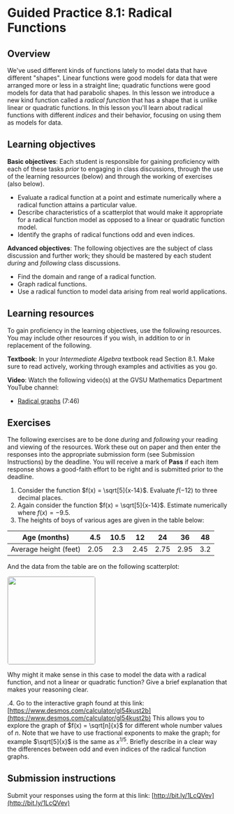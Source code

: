 # Guided Practice 8.1: Radical Functions

## Overview

We've used different kinds of functions lately to model data that have different "shapes". Linear functions were good models for data that were arranged more or less in a straight line; quadratic functions were good models for data that had parabolic shapes. In this lesson we introduce a new kind function called a _radical function_ that has a shape that is unlike linear or quadratic functions. In this lesson you'll learn about radical functions with different _indices_ and their behavior, focusing on using them as models for data. 

## Learning objectives

__Basic objectives__: Each student is responsible for gaining proficiency with each of these tasks _prior_ to engaging in class discussions, through the use of the learning resources (below) and through the working of exercises (also below). 

+ Evaluate a radical function at a point and estimate numerically where a radical function attains a particular value. 
+ Describe characteristics of a scatterplot that would make it appropriate for a radical function model as opposed to a linear or quadratic function model. 
+ Identify the graphs of radical functions odd and even indices. 

__Advanced objectives__: The following objectives are the subject of class discussion and further work; they should be mastered by each student _during_ and _following_ class discussions. 

+ Find the domain and range of a radical function. 
+ Graph radical functions. 
+ Use a radical function to model data arising from real world applications. 


## Learning resources 

To gain proficiency in the learning objectives, use the following resources. You may include other resources if you wish, in addition to or in replacement of the following. 

__Textbook__: In your _Intermediate Algebra_ textbook read Section 8.1. Make sure to read actively, working through examples and activities as you go. 

__Video__: Watch the following video(s) at the GVSU Mathematics Department YouTube channel: 

+ [Radical graphs](https://youtu.be/uRr6Nq9WbP0) (7:46) 

## Exercises

The following exercises are to be done _during_ and _following_ your reading and viewing of the resources. Work these out on paper and then enter the responses into the appropriate submission form (see Submission Instructions) by the deadline. You will receive a mark of __Pass__ if each item response shows a good-faith effort to be right and is submitted prior to the deadline. 

1. Consider the function $f(x) = \sqrt[5]{x-14}$. Evaluate $f(-12)$ to three decimal places. 
2. Again consider the function $f(x) = \sqrt[5]{x-14}$. Estimate numerically where $f(x) = -9.5$. 
3. The heights of boys of various ages are given in the table below:

| Age (months) | 4.5 | 10.5 | 12  | 24   | 36   | 48 | 
| :-----------:| :-: | :---:| :-: | :--: | :--: | :--: | 
| Average height (feet) | 2.05 | 2.3 | 2.45 | 2.75 | 2.95 | 3.2 | 

And the data from the table are on the following scatterplot: 

<a title="View with the Desmos Graphing Calculator" href="https://www.desmos.com/calculator/wu0nfuumzy">  <img src="https://s3.amazonaws.com/calc_thumbs/production/wu0nfuumzy.png" width="200px" height="200px"     style="border:1px solid #ccc; border-radius:5px"  /></a>

Why might it make sense in this case to model the data with a radical function, and not a linear or quadratic function? Give a brief explanation that makes your reasoning clear. 

.4. Go to the interactive graph found at this link: [https://www.desmos.com/calculator/gl54kust2b](https://www.desmos.com/calculator/gl54kust2b) This allows you to explore the graph of $f(x) = \sqrt[n]{x}$ for different whole number values of $n$. Note that we have to use fractional exponents to make the graph; for example $\sqrt[5]{x}$ is the same as $x^{1/5}$. Briefly describe in a clear way the differences between odd and even indices of the radical function graphs. 

## Submission instructions

Submit your responses using the form at this link: [http://bit.ly/1LcQVev](http://bit.ly/1LcQVev)